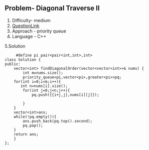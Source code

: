 ## Problem- Diagonal Traverse II
1. Difficulty- medium 
2. [QuestionLink](https://leetcode.com/problems/diagonal-traverse-ii/description/)
3. Approach -  priority queue
4. Language - C++


5.Solution
 
         #define pi pair<pair<int,int>,int>
    class Solution {
    public:
        vector<int> findDiagonalOrder(vector<vector<int>>& nums) {
            int m=nums.size();
            priority_queue<pi,vector<pi>,greater<pi>>pq;
        for(int i=0;i<m;i++){
           int n=nums[i].size();
            for(int j=0;j<n;j++){
                pq.push({{i+j,j},nums[i][j]});
    
            }
        }
        vector<int>ans;
        while(!pq.empty()){
            ans.push_back(pq.top().second);
            pq.pop();
        }
        return ans;
        }
    };
